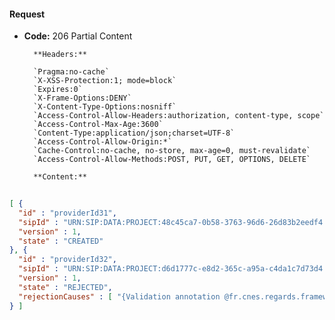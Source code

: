 #### Request

* **Code:** 206 Partial Content

        **Headers:**

        `Pragma:no-cache`
        `X-XSS-Protection:1; mode=block`
        `Expires:0`
        `X-Frame-Options:DENY`
        `X-Content-Type-Options:nosniff`
        `Access-Control-Allow-Headers:authorization, content-type, scope`
        `Access-Control-Max-Age:3600`
        `Content-Type:application/json;charset=UTF-8`
        `Access-Control-Allow-Origin:*`
        `Cache-Control:no-cache, no-store, max-age=0, must-revalidate`
        `Access-Control-Allow-Methods:POST, PUT, GET, OPTIONS, DELETE`

        **Content:**

```json
    
[ {
  "id" : "providerId31",
  "sipId" : "URN:SIP:DATA:PROJECT:48c45ca7-0b58-3763-96d6-26d83b2eedf4:V1",
  "version" : 1,
  "state" : "CREATED"
}, {
  "id" : "providerId32",
  "sipId" : "URN:SIP:DATA:PROJECT:d6d1777c-e8d2-365c-a95a-c4da1c7d73d4:V1",
  "version" : 1,
  "state" : "REJECTED",
  "rejectionCauses" : [ "{Validation annotation @fr.cnes.regards.framework.file.utils.validation.HandledMessageDigestAlgorithm validating PLOUF: it is not an handled algorithm for checksum computation at properties.contentInformations[0].dataObject.algorithm: rejected value [null].", "A representation information is required in content information at properties.contentInformations[0].representationInformation: rejected value [null].", "Information package type is required at ipType: rejected value [null]." ]
} ]
```
